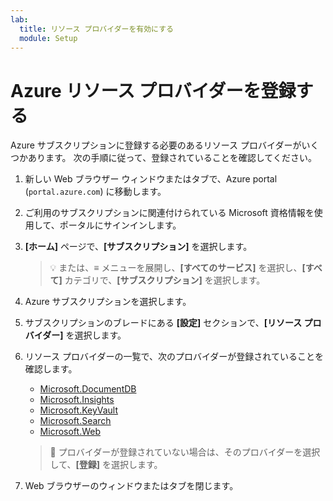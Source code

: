 ```yaml
---
lab:
  title: リソース プロバイダーを有効にする
  module: Setup
---
```


# Azure リソース プロバイダーを登録する

Azure サブスクリプションに登録する必要のあるリソース プロバイダーがいくつかあります。 次の手順に従って、登録されていることを確認してください。

1. 新しい Web ブラウザー ウィンドウまたはタブで、Azure portal (``portal.azure.com``) に移動します。

1. ご利用のサブスクリプションに関連付けられている Microsoft 資格情報を使用して、ポータルにサインインします。

1. **[ホーム]** ページで、**[サブスクリプション]** を選択します。

    > &#128161; または、**&#8801;** メニューを展開し、**[すべてのサービス]** を選択し、**[すべて]** カテゴリで、**[サブスクリプション]** を選択します。

1. Azure サブスクリプションを選択します。

1. サブスクリプションのブレードにある **[設定]** セクションで、**[リソース プロバイダー]** を選択します。

1. リソース プロバイダーの一覧で、次のプロバイダーが登録されていることを確認します。
    - [Microsoft.DocumentDB][docs.microsoft.com/azure/templates/microsoft.documentdb/databaseaccounts]
    - [Microsoft.Insights][docs.microsoft.com/azure/templates/microsoft.insights/components]
    - [Microsoft.KeyVault][docs.microsoft.com/azure/templates/microsoft.keyvault/vaults]
    - [Microsoft.Search][docs.microsoft.com/azure/templates/microsoft.search/searchservices]
    - [Microsoft.Web][docs.microsoft.com/azure/templates/microsoft.web/sites]

    > &#128221; プロバイダーが登録されていない場合は、そのプロバイダーを選択して、**[登録]** を選択します。

1. Web ブラウザーのウィンドウまたはタブを閉じます。

[docs.microsoft.com/azure/templates/microsoft.documentdb/databaseaccounts]: https://docs.microsoft.com/azure/templates/microsoft.documentdb/databaseaccounts
[docs.microsoft.com/azure/templates/microsoft.insights/components]: https://docs.microsoft.com/azure/templates/microsoft.insights/components
[docs.microsoft.com/azure/templates/microsoft.keyvault/vaults]: https://docs.microsoft.com/azure/templates/microsoft.keyvault/vaults
[docs.microsoft.com/azure/templates/microsoft.search/searchservices]: https://docs.microsoft.com/azure/templates/microsoft.search/searchservices
[docs.microsoft.com/azure/templates/microsoft.web/sites]: https://docs.microsoft.com/azure/templates/microsoft.web/sites
